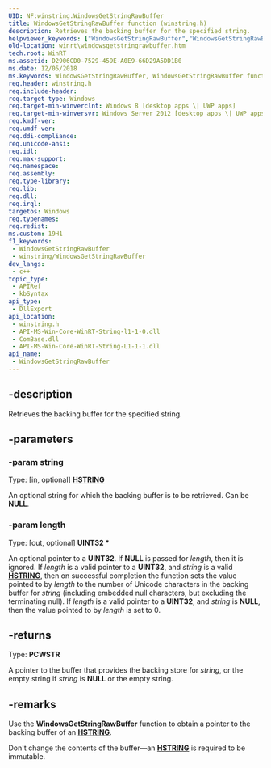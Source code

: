 ```yaml
---
UID: NF:winstring.WindowsGetStringRawBuffer
title: WindowsGetStringRawBuffer function (winstring.h)
description: Retrieves the backing buffer for the specified string.
helpviewer_keywords: ["WindowsGetStringRawBuffer","WindowsGetStringRawBuffer function [Windows Runtime]","winrt.windowsgetstringrawbuffer","winstring/WindowsGetStringRawBuffer"]
old-location: winrt\windowsgetstringrawbuffer.htm
tech.root: WinRT
ms.assetid: D2906CD0-7529-459E-A0E9-66D29A5DD1B0
ms.date: 12/05/2018
ms.keywords: WindowsGetStringRawBuffer, WindowsGetStringRawBuffer function [Windows Runtime], winrt.windowsgetstringrawbuffer, winstring/WindowsGetStringRawBuffer
req.header: winstring.h
req.include-header: 
req.target-type: Windows
req.target-min-winverclnt: Windows 8 [desktop apps \| UWP apps]
req.target-min-winversvr: Windows Server 2012 [desktop apps \| UWP apps]
req.kmdf-ver: 
req.umdf-ver: 
req.ddi-compliance: 
req.unicode-ansi: 
req.idl: 
req.max-support: 
req.namespace: 
req.assembly: 
req.type-library: 
req.lib: 
req.dll: 
req.irql: 
targetos: Windows
req.typenames: 
req.redist: 
ms.custom: 19H1
f1_keywords:
 - WindowsGetStringRawBuffer
 - winstring/WindowsGetStringRawBuffer
dev_langs:
 - c++
topic_type:
 - APIRef
 - kbSyntax
api_type:
 - DllExport
api_location:
 - winstring.h
 - API-MS-Win-Core-WinRT-String-l1-1-0.dll
 - ComBase.dll
 - API-MS-Win-Core-WinRT-String-L1-1-1.dll
api_name:
 - WindowsGetStringRawBuffer
---
```


## -description

Retrieves the backing buffer for the specified string.

## -parameters

### -param string

Type: [in, optional] **[HSTRING](/windows/win32/winrt/hstring)**

An optional string for which the backing buffer is to be retrieved. Can be **NULL**.

### -param length

Type: [out, optional] **UINT32 \***

An optional pointer to a **UINT32**. If **NULL** is passed for *length*, then it is ignored. If *length* is a valid pointer to a **UINT32**, and *string* is a valid [**HSTRING**](/windows/win32/winrt/hstring), then on successful completion the function sets the value pointed to by *length* to the number of Unicode characters in the backing buffer for *string* (including embedded null characters, but excluding the terminating null). If *length* is a valid pointer to a **UINT32**, and *string* is **NULL**, then the value pointed to by *length* is set to 0.

## -returns

Type: <b>PCWSTR</b>

A pointer to the buffer that provides the backing store for <i>string</i>, or the empty string if <i>string</i> is <b>NULL</b> or the empty string.

## -remarks

Use the <b>WindowsGetStringRawBuffer</b> function to obtain a pointer to the backing buffer of an [**HSTRING**](/windows/win32/winrt/hstring).

Don't change the contents of the buffer&mdash;an [**HSTRING**](/windows/win32/winrt/hstring) is required to be immutable.

